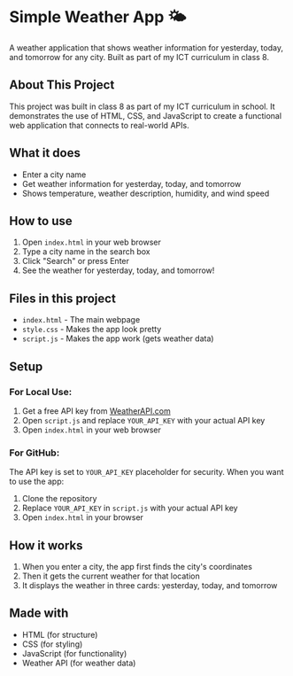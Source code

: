 # Simple Weather App 🌤️

A weather application that shows weather information for yesterday, today, and tomorrow for any city. Built as part of my ICT curriculum in class 8.

## About This Project

This project was built in class 8 as part of my ICT curriculum in school. It demonstrates the use of HTML, CSS, and JavaScript to create a functional web application that connects to real-world APIs.

## What it does

- Enter a city name
- Get weather information for yesterday, today, and tomorrow
- Shows temperature, weather description, humidity, and wind speed

## How to use

1. Open `index.html` in your web browser
2. Type a city name in the search box
3. Click "Search" or press Enter
4. See the weather for yesterday, today, and tomorrow!

## Files in this project

- `index.html` - The main webpage
- `style.css` - Makes the app look pretty
- `script.js` - Makes the app work (gets weather data)

## Setup

### For Local Use:
1. Get a free API key from [WeatherAPI.com](https://weatherapi.com/)
2. Open `script.js` and replace `YOUR_API_KEY` with your actual API key
3. Open `index.html` in your web browser

### For GitHub:
The API key is set to `YOUR_API_KEY` placeholder for security. When you want to use the app:
1. Clone the repository
2. Replace `YOUR_API_KEY` in `script.js` with your actual API key
3. Open `index.html` in your browser

## How it works

1. When you enter a city, the app first finds the city's coordinates
2. Then it gets the current weather for that location
3. It displays the weather in three cards: yesterday, today, and tomorrow

## Made with

- HTML (for structure)
- CSS (for styling)
- JavaScript (for functionality)
- Weather API (for weather data)
